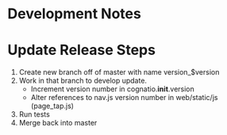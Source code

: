 # Development Notes #


# Update Release Steps #
1. Create new branch off of master with name version_$version
2. Work in that branch to develop update.
	+ Increment version number in cognatio.__init__.version
	+ Alter references to nav.js version number in web/static/js (page_tap.js)
3. Run tests
4. Merge back into master